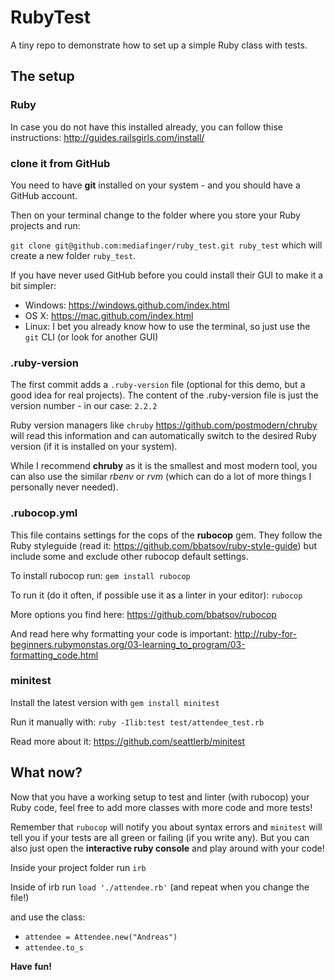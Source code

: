 # RubyTest

A tiny repo to demonstrate how to set up a simple Ruby class with tests.


## The setup


### Ruby

In case you do not have this installed already, you can follow thise instructions:
http://guides.railsgirls.com/install/


### clone it from GitHub

You need to have **git** installed on your system - and you should have a GitHub account.

Then on your terminal change to the folder where you store your Ruby projects
and run:

`git clone git@github.com:mediafinger/ruby_test.git ruby_test` which will create a new folder `ruby_test`.

If you have never used GitHub before you could install their GUI to make it a bit simpler:

- Windows: https://windows.github.com/index.html
- OS X: https://mac.github.com/index.html
- Linux: I bet you already know how to use the terminal, so just use the `git` CLI (or look for another GUI)


### .ruby-version

The first commit adds a `.ruby-version` file (optional for this demo, but a good idea for real projects).
The content of the .ruby-version file is just the version number - in our case: `2.2.2`

Ruby version managers like `chruby` https://github.com/postmodern/chruby will read this information
and can automatically switch to the desired Ruby version (if it is installed on your system).

While I recommend **chruby** as it is the smallest and most modern tool, you can also use the similar
_rbenv_ or _rvm_ (which can do a lot of more things I personally never needed).


### .rubocop.yml

This file contains settings for the cops of the **rubocop** gem. They follow the Ruby styleguide
(read it: https://github.com/bbatsov/ruby-style-guide) but include some and exclude other
rubocop default settings.

To install rubocop run: `gem install rubocop`

To run it (do it often, if possible use it as a linter in your editor): `rubocop`

More options you find here: https://github.com/bbatsov/rubocop

And read here why formatting your code is important:
http://ruby-for-beginners.rubymonstas.org/03-learning_to_program/03-formatting_code.html


### minitest

Install the latest version with `gem install minitest`

Run it manually with: `ruby -Ilib:test test/attendee_test.rb`

Read more about it: https://github.com/seattlerb/minitest


## What now?

Now that you have a working setup to test and linter (with rubocop) your Ruby code, feel free to
add more classes with more code and more tests!

Remember that `rubocop` will notify you about syntax errors and `minitest` will tell you if
your tests are all green or failing (if you write any). But you can also just open the
**interactive ruby console** and play around with your code!

Inside your project folder run `irb`

Inside of irb run `load './attendee.rb'` (and repeat when you change the file!)

and use the class:

- `attendee = Attendee.new("Andreas")`
- `attendee.to_s`

**Have fun!**
